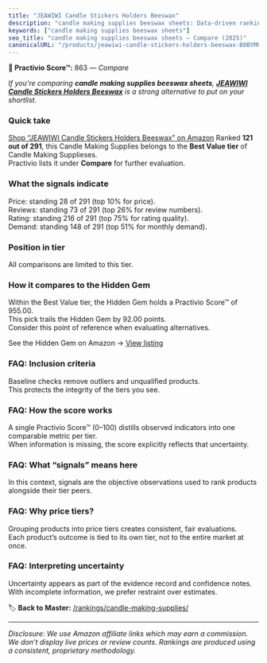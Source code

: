 ```yaml
---
title: "JEAWIWI Candle Stickers Holders Beeswax"
description: "candle making supplies beeswax sheets: Data-driven ranking using the Practivio Score™. Positioned by quality, value, demand, findability, momentum."
keywords: ["candle making supplies beeswax sheets"]
seo_title: "candle making supplies beeswax sheets — Compare (2025)"
canonicalURL: "/products/jeawiwi-candle-stickers-holders-beeswax-B0BYMQ8BRW/"
---
```


**🛒 Practivio Score™:** 863 — _Compare_


*If you're comparing **candle making supplies beeswax sheets**, **[JEAWIWI Candle Stickers Holders Beeswax](https://www.amazon.com/dp/B0BYMQ8BRW?tag=practivio-20)** is a strong alternative to put on your shortlist.*
### Quick take
[Shop “JEAWIWI Candle Stickers Holders Beeswax” on Amazon](https://www.amazon.com/dp/B0BYMQ8BRW?tag=practivio-20)
Ranked **121 out of 291**, this Candle Making Supplies belongs to the **Best Value tier** of Candle Making Supplieses.  
Practivio lists it under **Compare** for further evaluation.

### What the signals indicate
Price: standing 28 of 291 (top 10% for price).  
Reviews: standing 73 of 291 (top 26% for review numbers).  
Rating: standing 216 of 291 (top 75% for rating quality).  
Demand: standing 148 of 291 (top 51% for monthly demand).

### Position in tier
All comparisons are limited to this tier.

### How it compares to the Hidden Gem
Within the Best Value tier, the Hidden Gem holds a Practivio Score™ of 955.00.  
This pick trails the Hidden Gem by 92.00 points.  
Consider this point of reference when evaluating alternatives.  

See the Hidden Gem on Amazon → [View listing](https://www.amazon.com/dp/B07DMZFYQY?tag=practivio-20)

### FAQ: Inclusion criteria
Baseline checks remove outliers and unqualified products.  
This protects the integrity of the tiers you see.

### FAQ: How the score works
A single Practivio Score™ (0–100) distills observed indicators into one comparable metric per tier.  
When information is missing, the score explicitly reflects that uncertainty.

### FAQ: What “signals” means here
In this context, signals are the objective observations used to rank products alongside their tier peers.

### FAQ: Why price tiers?
Grouping products into price tiers creates consistent, fair evaluations.  
Each product’s outcome is tied to its own tier, not to the entire market at once.

### FAQ: Interpreting uncertainty
Uncertainty appears as part of the evidence record and confidence notes.  
With incomplete information, we prefer restraint over estimates.

<!-- Missing template for Compare/CompareWithinPriceClass -->


🏷️ **Back to Master:** [/rankings/candle-making-supplies/](/rankings/candle-making-supplies/)

---
_Disclosure: We use Amazon affiliate links which may earn a commission. We don’t display live prices or review counts. Rankings are produced using a consistent, proprietary methodology._
